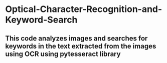 # Optical-Character-Recognition-and-Keyword-Search


## This code analyzes images and searches for keywords in the text extracted from the images using OCR using pytesseract library
